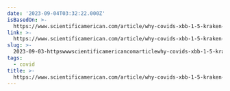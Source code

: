 ```yaml
---
date: '2023-09-04T03:32:22.000Z'
isBasedOn: >-
  https://www.scientificamerican.com/article/why-covids-xbb-1-5-kraken-variant-is-so-contagious/
link: >-
  https://www.scientificamerican.com/article/why-covids-xbb-1-5-kraken-variant-is-so-contagious/
slug: >-
  2023-09-03-httpswwwscientificamericancomarticlewhy-covids-xbb-1-5-kraken-variant-is-so-contagious
tags:
  - covid
title: >-
  https://www.scientificamerican.com/article/why-covids-xbb-1-5-kraken-variant-is-so-contagious/
---
```


